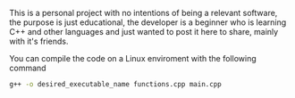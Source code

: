 This is a personal project with no intentions of being a relevant software, the purpose is just educational, the developer is a beginner who is learning C++ and other languages and just wanted to post it here to share, mainly with it's friends.

You can compile the code on a Linux enviroment with the following command

```bash
g++ -o desired_executable_name functions.cpp main.cpp
```
